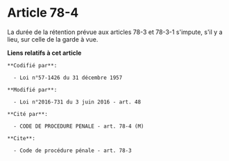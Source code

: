# Article 78-4

La durée de la rétention prévue    aux articles 78-3 et 78-3-1 s'impute, s'il y a lieu, sur celle de la garde à vue.

**Liens relatifs à cet article**

	**Codifié par**:

	  - Loi n°57-1426 du 31 décembre 1957

	**Modifié par**:

	  - Loi n°2016-731 du 3 juin 2016 - art. 48

	**Cité par**:

	  - CODE DE PROCEDURE PENALE - art. 78-4 (M)

	**Cite**:

	  - Code de procédure pénale - art. 78-3
